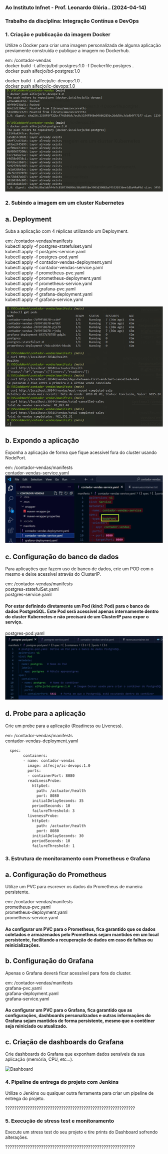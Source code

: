 ### Ao Instituto Infnet - Prof. Leonardo Glória.. (2024-04-14)
### Trabalho da disciplina: Integração Contínua e DevOps<br>

### 1. Criação e publicação da imagem Docker
Utilize o Docker para criar uma imagem personalizada de alguma aplicação previamente construída e publique a imagem no Dockerhub.

em: /contador-vendas<br>
docker build -t alfecjo/bd-postgres:1.0 -f Dockerfile.postgres .<br>
docker push alfecjo/bd-postgres:1.0<br>

docker build -t alfecjo/ic-devops:1.0 .<br>
docker push alfecjo/ic-devops:1.0<br>
![DockerHub](imgdockerhub.jpg)

### 2. Subindo a imagem em um cluster Kubernetes
## a. Deployment
Suba a aplicação com 4 réplicas utilizando um Deployment.

em: /contador-vendas/manifests<br>
kubectl apply -f postgres-statefulset.yaml<br>
kubectl apply -f postgres-service.yaml<br>
kubectl apply -f postgres-pod.yaml<br>
kubectl apply -f contador-vendas-deployment.yaml<br>
kubectl apply -f contador-vendas-service.yaml<br>
kubectl apply -f prometheus-pvc.yaml<br>
kubectl apply -f prometheus-deployment.yaml<br>
kubectl apply -f prometheus-service.yaml<br>
kubectl apply -f grafana-pvc.yaml<br>
kubectl apply -f grafana-deployment.yaml<br>
kubectl apply -f grafana-service.yaml<br>

![Requisições](pesquisas.jpg)

## b. Expondo a aplicação
Exponha a aplicação de forma que fique acessível fora do cluster usando NodePort.

em: /contador-vendas/manifests<br>
contador-vendas-service.yaml<br>
![NodePort](nodeport.jpg)

## c. Configuração do banco de dados
Para aplicações que fazem uso de banco de dados, crie um POD com o mesmo e deixe acessível através do ClusterIP.

em: /contador-vendas/manifests<br>
postgres-statefulSet.yaml<br>
postgres-service.yaml<br>
#### Por estar definindo diretamente um Pod (kind: Pod) para o banco de dados PostgreSQL. Este Pod será acessível apenas internamente dentro do cluster Kubernetes e não precisará de um ClusterIP para expor o serviço.<br>
postgres-pod.yaml<br>
![ClusterIP](pod-clusterip.jpg)

## d. Probe para a aplicação
Crie um probe para a aplicação (Readiness ou Liveness).

em: /contador-vendas/manifests<br>
contador-vendas-deployment.yaml<br>

      spec:
            containers:
            - name: contador-vendas
              image: alfecjo/ic-devops:1.0
              ports:
              - containerPort: 8080
              readinessProbe:
                httpGet:
                  path: /actuator/health
                  port: 8080
                initialDelaySeconds: 35
                periodSeconds: 10
                failureThreshold: 3
              livenessProbe:
                httpGet:
                  path: /actuator/health
                  port: 8080
                initialDelaySeconds: 30
                periodSeconds: 10
                failureThreshold: 1

### 3. Estrutura de monitoramento com Prometheus e Grafana
## a. Configuração do Prometheus
Utilize um PVC para escrever os dados do Prometheus de maneira persistente.

em: /contador-vendas/manifests<br>
prometheus-pvc.yaml<br>
prometheus-deployment.yaml<br>
prometheus-service.yaml<br>
#### Ao configurar um PVC para o Prometheus, fica garantido que os dados coletados e armazenados pelo Prometheus sejam mantidos em um local persistente, facilitando a recuperação de dados em caso de falhas ou reinicializações.

## b. Configuração do Grafana
Apenas o Grafana deverá ficar acessível para fora do cluster.

em: /contador-vendas/manifests<br>
grafana-pvc.yaml<br>
grafana-deployment.yaml<br>
grafana-service.yaml<br>
#### Ao configurar um PVC para o Grafana, fica garantido que as configurações, dashboards personalizados e outras informações do Grafana sejam mantidos de forma persistente, mesmo que o contêiner seja reiniciado ou atualizado.

## c. Criação de dashboards do Grafana
Crie dashboards do Grafana que exponham dados sensíveis da sua aplicação (memória, CPU, etc...).

![Dashboard](dashboard-graphics.gif)

### 4. Pipeline de entrega do projeto com Jenkins
Utilize o Jenkins ou qualquer outra ferramenta para criar um pipeline de entrega do projeto.

??????????????????????????????????????????????????????????

### 5. Execução de stress test e monitoramento
Execute um stress test do seu projeto e tire prints do Dashboard sofrendo alterações.

??????????????????????????????????????????????????????????
